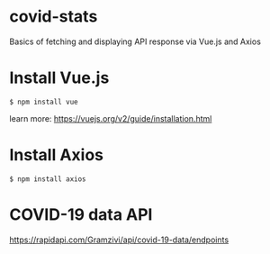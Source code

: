 # covid-stats
Basics of fetching and displaying API response via Vue.js and Axios

# Install Vue.js
```$ npm install vue```

learn more: https://vuejs.org/v2/guide/installation.html

# Install Axios

```$ npm install axios```

# COVID-19 data API

https://rapidapi.com/Gramzivi/api/covid-19-data/endpoints
